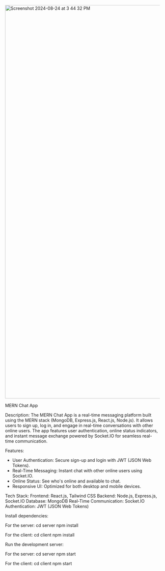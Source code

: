 <img width="1280" alt="Screenshot 2024-08-24 at 3 44 32 PM" src="https://github.com/user-attachments/assets/73ac1828-0c7f-47ab-b9e5-ad64244bfaca">

MERN Chat App

Description:
The MERN Chat App is a real-time messaging platform built using the MERN stack (MongoDB, Express.js, React.js, Node.js). It allows users to sign up, log in, and engage in real-time conversations with other online users. The app features user authentication, online status indicators, and instant message exchange powered by Socket.IO for seamless real-time communication.

Features:

- User Authentication: Secure sign-up and login with JWT (JSON Web Tokens).
- Real-Time Messaging: Instant chat with other online users using Socket.IO.
- Online Status: See who's online and available to chat.
- Responsive UI: Optimized for both desktop and mobile devices.

Tech Stack:
Frontend: React.js, Tailwind CSS
Backend: Node.js, Express.js, Socket.IO
Database: MongoDB
Real-Time Communication: Socket.IO
Authentication: JWT (JSON Web Tokens)

Install dependencies:

For the server:
cd server
npm install

For the client:
cd client
npm install

Run the development server:

For the server:
cd server
npm start

For the client:
cd client
npm start
